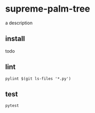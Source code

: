 # supreme-palm-tree
a description

## install
todo

## lint
```
pylint $(git ls-files '*.py')
```

## test
```
pytest
```
